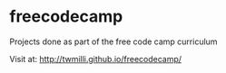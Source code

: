 # freecodecamp
Projects done as part of the free code camp curriculum

Visit at: http://twmilli.github.io/freecodecamp/

